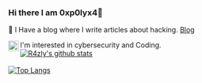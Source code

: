 ### Hi there I am 0xp0lyx4👋

:ghost: I Have a blog where I write articles about hacking. [Blog]

I'm interested in cybersecurity and Coding.
<a href="https://twitter.com/0xp0lyx4">
<img align="left" alt="0xp0lyx4 - Twitter" width="21px" 
src="https://i.hizliresim.com/Fj14XH.png" />
<br />
![R4zly's github stats](https://github-readme-stats.vercel.app/api?theme=radical&username=R4zly&hide=["issues"]&show_icons=true)
<br />  
[![Top Langs](https://github-readme-stats.vercel.app/api/top-langs/?theme=radical&username=R4zly)](https://github.com/anuraghazra/github-readme-stats)

[Blog]: https://0xp0lyx4.blogspot.com/
